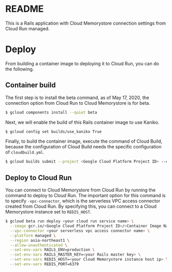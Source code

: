 # README

This is a Rails application with Cloud Memorystore connection settings from Cloud Run managed.

# Deploy

From building a container image to deploying it to Cloud Run, you can do the following.

## Container build

The first step is to install the beta command, as of May 17, 2020, the connection option from Cloud Run to Cloud Memorystore is for beta.

```sh
$ gcloud components install --quiet beta
```

Next, we will enable the build of this Rails container image to use Kaniko.

```sh
$ gcloud config set builds/use_kaniko True
```

Finally, to build the container image, execute the command of Cloud Build, because the configuration of Cloud Build needs the specific configuration of `cloudbuild.yml`.

```sh
$ gcloud builds submit --project <Google Cloud Platform Project ID> --config ./cloudbuild.yml
```

## Deploy to Cloud Run

You can connect to Cloud Memorystore from Cloud Run by running the command to deploy to Cloud Run. The important option for this command is to specify `-vpc-connector`, which is the serverless VPC access connector created from Cloud Run. By specifying this, you can connect to a Cloud Memorystore instance set to `REDIS_HOST`.

```sh
$ gcloud beta run deploy <your cloud run service name> \
  --image gcr.io/<Google Cloud Platform Project ID>/<Container Image Name>:latest \
  --vpc-connector <your serverless vpc access connector name> \
  --platform managed \
  --region asia-northeast1 \
  --allow-unauthenticated \
  --set-env-vars RAILS_ENV=production \
  --set-env-vars RAILS_MASTER_KEY=<your Rails master key> \
  --set-env-vars REDIS_HOST=<your Cloud Memorystore instance host ip> \
  --set-env-vars REDIS_PORT=6379
```
